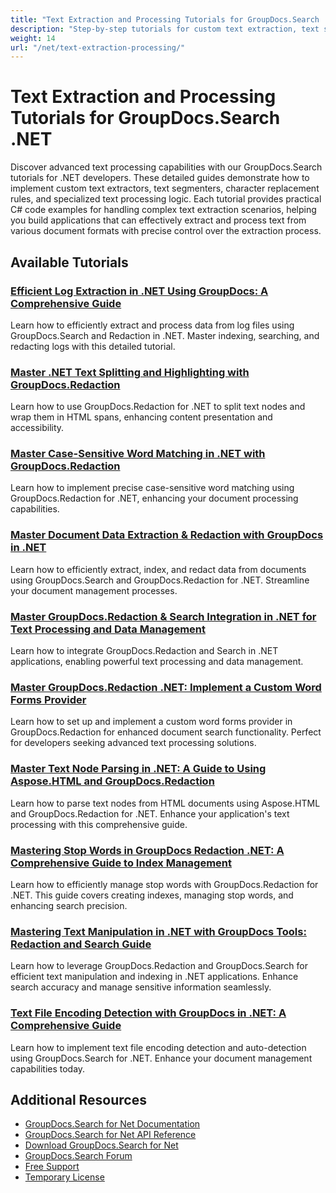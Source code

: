 ```yaml
---
title: "Text Extraction and Processing Tutorials for GroupDocs.Search .NET"
description: "Step-by-step tutorials for custom text extraction, text segmentation, character replacements, and advanced text processing with GroupDocs.Search for .NET."
weight: 14
url: "/net/text-extraction-processing/"
---
```


# Text Extraction and Processing Tutorials for GroupDocs.Search .NET

Discover advanced text processing capabilities with our GroupDocs.Search tutorials for .NET developers. These detailed guides demonstrate how to implement custom text extractors, text segmenters, character replacement rules, and specialized text processing logic. Each tutorial provides practical C# code examples for handling complex text extraction scenarios, helping you build applications that can effectively extract and process text from various document formats with precise control over the extraction process.

## Available Tutorials

### [Efficient Log Extraction in .NET Using GroupDocs&#58; A Comprehensive Guide](./efficient-log-extraction-net-groupdocs/)
Learn how to efficiently extract and process data from log files using GroupDocs.Search and Redaction in .NET. Master indexing, searching, and redacting logs with this detailed tutorial.

### [Master .NET Text Splitting and Highlighting with GroupDocs.Redaction](./net-text-splitting-groupdocs-redaction/)
Learn how to use GroupDocs.Redaction for .NET to split text nodes and wrap them in HTML spans, enhancing content presentation and accessibility.

### [Master Case-Sensitive Word Matching in .NET with GroupDocs.Redaction](./master-case-sensitive-word-matching-groupdocs-redaction-net/)
Learn how to implement precise case-sensitive word matching using GroupDocs.Redaction for .NET, enhancing your document processing capabilities.

### [Master Document Data Extraction & Redaction with GroupDocs in .NET](./groupdocs-document-extraction-redaction-net/)
Learn how to efficiently extract, index, and redact data from documents using GroupDocs.Search and GroupDocs.Redaction for .NET. Streamline your document management processes.

### [Master GroupDocs.Redaction & Search Integration in .NET for Text Processing and Data Management](./master-groupdocs-redaction-search-net/)
Learn how to integrate GroupDocs.Redaction and Search in .NET applications, enabling powerful text processing and data management.

### [Master GroupDocs.Redaction .NET&#58; Implement a Custom Word Forms Provider](./groupdocs-redaction-net-custom-word-forms-provider/)
Learn how to set up and implement a custom word forms provider in GroupDocs.Redaction for enhanced document search functionality. Perfect for developers seeking advanced text processing solutions.

### [Master Text Node Parsing in .NET&#58; A Guide to Using Aspose.HTML and GroupDocs.Redaction](./master-text-node-parsing-aspose-html-groupdocs-redaction-dotnet/)
Learn how to parse text nodes from HTML documents using Aspose.HTML and GroupDocs.Redaction for .NET. Enhance your application's text processing with this comprehensive guide.

### [Mastering Stop Words in GroupDocs Redaction .NET&#58; A Comprehensive Guide to Index Management](./groupdocs-redaction-dotnet-manage-stop-words/)
Learn how to efficiently manage stop words with GroupDocs.Redaction for .NET. This guide covers creating indexes, managing stop words, and enhancing search precision.

### [Mastering Text Manipulation in .NET with GroupDocs Tools&#58; Redaction and Search Guide](./groupdocs-text-manipulation-guide-net/)
Learn how to leverage GroupDocs.Redaction and GroupDocs.Search for efficient text manipulation and indexing in .NET applications. Enhance search accuracy and manage sensitive information seamlessly.

### [Text File Encoding Detection with GroupDocs in .NET&#58; A Comprehensive Guide](./implement-text-encoding-detection-groupdocs-net/)
Learn how to implement text file encoding detection and auto-detection using GroupDocs.Search for .NET. Enhance your document management capabilities today.

## Additional Resources

- [GroupDocs.Search for Net Documentation](https://docs.groupdocs.com/search/net/)
- [GroupDocs.Search for Net API Reference](https://reference.groupdocs.com/search/net/)
- [Download GroupDocs.Search for Net](https://releases.groupdocs.com/search/net/)
- [GroupDocs.Search Forum](https://forum.groupdocs.com/c/search)
- [Free Support](https://forum.groupdocs.com/)
- [Temporary License](https://purchase.groupdocs.com/temporary-license/)
